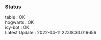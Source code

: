### Status


table : OK  
hogwarts : OK  
icy-bot : OK  
Latest Update : 2022-04-11 22:08:30.016656
